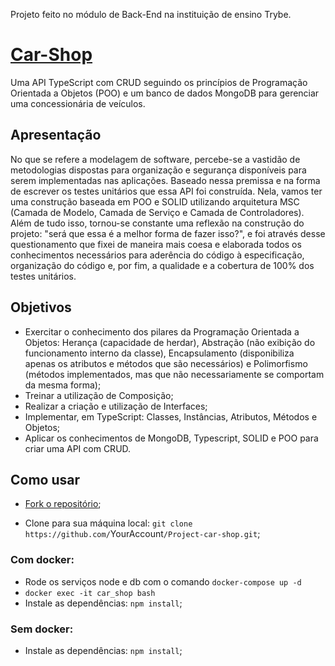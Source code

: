 
Projeto feito no módulo de Back-End na instituição de ensino Trybe. 
# [Car-Shop]()

Uma API TypeScript com CRUD seguindo os princípios de Programação Orientada a Objetos (POO) e um banco de dados MongoDB para gerenciar uma concessionária de veículos. 
## Apresentação

No que se refere a modelagem de software, percebe-se a vastidão de metodologias dispostas para organização e segurança disponíveis para serem implementadas nas aplicações. Baseado nessa premissa e na forma de escrever os testes unitários que essa API foi construída. Nela, vamos ter uma construção baseada em POO e SOLID utilizando arquitetura MSC (Camada de Modelo, Camada de Serviço e Camada de Controladores). 
Além de tudo isso, tornou-se constante uma reflexão na construção do projeto: "será que essa é a melhor forma de fazer isso?", e foi através desse questionamento que fixei de maneira mais coesa e elaborada todos os conhecimentos necessários para aderência do código à especificação, organização do código e, por fim, a qualidade e a cobertura de 100% dos testes unitários.
## Objetivos

- Exercitar o conhecimento dos pilares da Programação Orientada a Objetos: Herança (capacidade de herdar), Abstração (não exibição do funcionamento interno da classe), Encapsulamento (disponibiliza apenas os atributos e métodos que são necessários) e Polimorfismo (métodos implementados, mas que não necessariamente se comportam da mesma forma);
- Treinar a utilização de Composição;
- Realizar a criação e utilização de Interfaces;
- Implementar, em TypeScript: Classes, Instâncias, Atributos, Métodos e Objetos;
- Aplicar os conhecimentos de MongoDB, Typescript, SOLID e POO para criar uma API com CRUD.


## Como usar
- [Fork o repositório](https://github.com/Italo9/Project-car-shop);

- Clone para sua máquina local: `git clone https://github.com/`YourAccount`/Project-car-shop.git`;
### Com docker:
- Rode os serviços node e db com o comando `docker-compose up -d`
- `docker exec -it car_shop bash`
- Instale as dependências: `npm install`;
### Sem docker:
- Instale as dependências: `npm install`;
